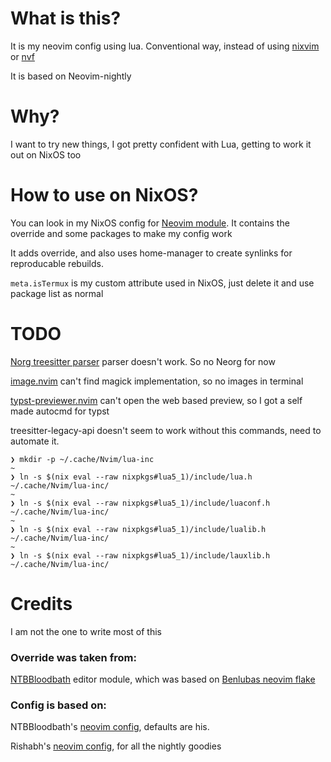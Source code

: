 # What is this?
It is my neovim config using lua. Conventional way, instead of using [nixvim](https://github.com/nix-community/nixvim) or [nvf](https://github.com/NotAShelf/nvf)

It is based on Neovim-nightly

# Why?
I want to try new things, I got pretty confident with Lua, getting to work it out on NixOS too

# How to use on NixOS?
You can look in my NixOS config for [Neovim module](https://github.com/Ladas552/Nix-Is-Unbreakable/blob/master/homeModules/neovim/default.nix). It contains the override and some packages to make my config work

It adds override, and also uses home-manager to create synlinks for reproducable rebuilds.

`meta.isTermux` is my custom attribute used in NixOS, just delete it and use package list as normal

# TODO
[Norg treesitter parser](https://github.com/nvim-neorg/tree-sitter-norg) parser doesn't work. So no Neorg for now

[image.nvim](https://github.com/3rd/image.nvim) can't find magick implementation, so no images in terminal

[typst-previewer.nvim](https://github.com/chomosuke/typst-preview.nvim) can't open the web based preview, so I got a self made autocmd for typst

treesitter-legacy-api doesn't seem to work without this commands, need to automate it.
```
❯ mkdir -p ~/.cache/Nvim/lua-inc
~
❯ ln -s $(nix eval --raw nixpkgs#lua5_1)/include/lua.h ~/.cache/Nvim/lua-inc/
~
❯ ln -s $(nix eval --raw nixpkgs#lua5_1)/include/luaconf.h ~/.cache/Nvim/lua-inc/
~
❯ ln -s $(nix eval --raw nixpkgs#lua5_1)/include/lualib.h ~/.cache/Nvim/lua-inc/
~
❯ ln -s $(nix eval --raw nixpkgs#lua5_1)/include/lauxlib.h ~/.cache/Nvim/lua-inc/
```
# Credits

I am not the one to write most of this

### Override was taken from:
[NTBBloodbath](https://github.com/NTBBloodbath/tundra/blob/master/nixos/modules/system/editor.nix) editor module, which was based on [Benlubas neovim flake](https://github.com/benlubas/.dotfiles/blob/main/nvim/flake.nix)

### Config is based on:

NTBBloodbath's [neovim config](https://github.com/NTBBloodbath/nvim), defaults are his.

Rishabh's [neovim config](https://github.com/Rishabh672003/Neovim), for all the nightly goodies


